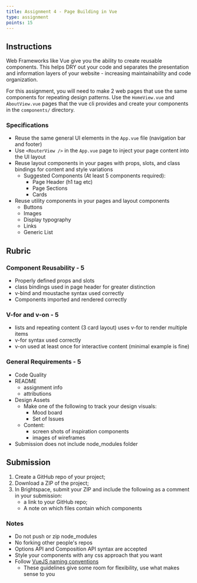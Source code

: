 ```yaml
---
title: Assignment 4 - Page Building in Vue
type: assignment
points: 15
---
```


## Instructions

Web Frameworks like Vue give you the ability to create reusable components. This helps DRY out your code and separates the presentation and information layers of your website - increasing maintainability and code organization.

For this assignment, you will need to make 2 web pages that use the same components for repeating design patterns. Use the `HomeView.vue` and `AboutView.vue` pages that the vue cli provides and create your components in the `components/` directory.

### Specifications

- Reuse the same general UI elements in the `App.vue` file (navigation bar and footer)
- Use `<RouterView />` in the `App.vue` page to inject your page content into the UI layout
- Reuse layout components in your pages with props, slots, and class bindings for content and style variations
  - Suggested Components (At least 5 components required):
    - Page Header (h1 tag etc)
    - Page Sections
    - Cards
- Reuse utility components in your pages and layout components
  - Buttons
  - Images
  - Display typography
  - Links
  - Generic List

## Rubric

### Component Reusability - 5

- Properly defined props and slots
- class bindings used in page header for greater distinction
- v-bind and moustache syntax used correctly
- Components imported and rendered correctly

### V-for and v-on - 5

- lists and repeating content (3 card layout) uses v-for to render multiple items
- v-for syntax used correctly
- v-on used at least once for interactive content (minimal example is fine)

### General Requirements - 5

- Code Quality
- README
  - assignment info
  - attributions
- Design Assets
  - Make one of the following to track your design visuals:
    - Mood board
    - Set of Issues
  - Content:
    - screen shots of inspiration components
    - images of wireframes
- Submission does not include node_modules folder

## Submission

1. Create a GitHub repo of your project;
2. Download a ZIP of the project;
3. In Brightspace, submit your ZIP and include the following as a comment in your submission:
   - a link to your GitHub repo;
   - A note on which files contain which components

### Notes

- Do not push or zip node_modules
- No forking other people's repos
- Options API and Composition API syntax are accepted
- Style your components with any css approach that you want
- Follow [VueJS naming conventions](https://v2.vuejs.org/v2/style-guide/?redirect=true)
  - These guidelines give some room for flexibility, use what makes sense to you
